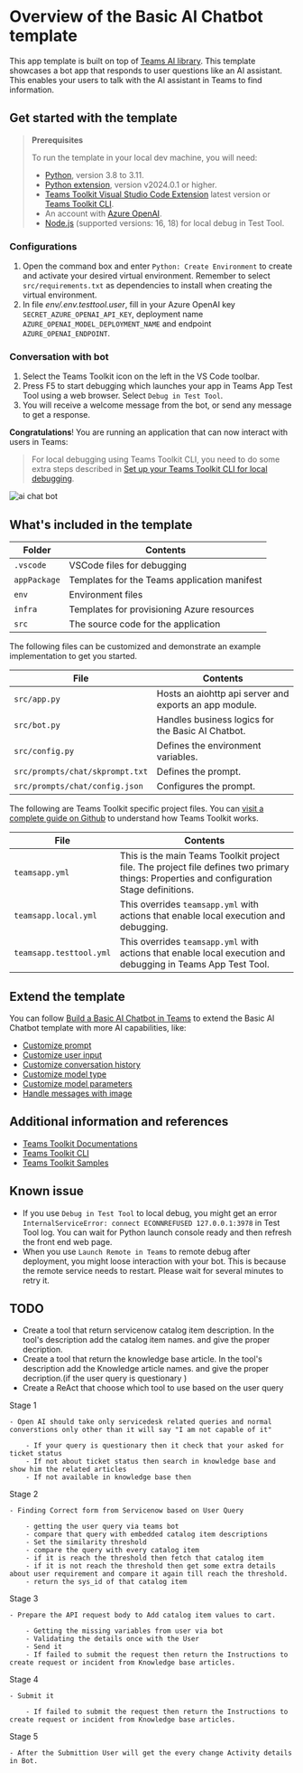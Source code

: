 # Overview of the Basic AI Chatbot template

This app template is built on top of [Teams AI library](https://aka.ms/teams-ai-library).
This template showcases a bot app that responds to user questions like an AI assistant. This enables your users to talk with the AI assistant in Teams to find information.


## Get started with the template

> **Prerequisites**
>
> To run the template in your local dev machine, you will need:
>
> - [Python](https://www.python.org/), version 3.8 to 3.11.
> - [Python extension](https://code.visualstudio.com/docs/languages/python), version v2024.0.1 or higher.
> - [Teams Toolkit Visual Studio Code Extension](https://aka.ms/teams-toolkit) latest version or [Teams Toolkit CLI](https://aka.ms/teams-toolkit-cli).
> - An account with [Azure OpenAI](https://aka.ms/oai/access).
> - [Node.js](https://nodejs.org/) (supported versions: 16, 18) for local debug in Test Tool.

### Configurations
1. Open the command box and enter `Python: Create Environment` to create and activate your desired virtual environment. Remember to select `src/requirements.txt` as dependencies to install when creating the virtual environment.
1. In file *env/.env.testtool.user*, fill in your Azure OpenAI key `SECRET_AZURE_OPENAI_API_KEY`, deployment name `AZURE_OPENAI_MODEL_DEPLOYMENT_NAME` and endpoint `AZURE_OPENAI_ENDPOINT`.

### Conversation with bot
1. Select the Teams Toolkit icon on the left in the VS Code toolbar.
1. Press F5 to start debugging which launches your app in Teams App Test Tool using a web browser. Select `Debug in Test Tool`.
1. You will receive a welcome message from the bot, or send any message to get a response.

**Congratulations**! You are running an application that can now interact with users in Teams:

> For local debugging using Teams Toolkit CLI, you need to do some extra steps described in [Set up your Teams Toolkit CLI for local debugging](https://aka.ms/teamsfx-cli-debugging).

![ai chat bot](https://github.com/OfficeDev/TeamsFx/assets/9698542/9bd22201-8fda-4252-a0b3-79531c963e5e)

## What's included in the template

| Folder       | Contents                                            |
| - | - |
| `.vscode`    | VSCode files for debugging                          |
| `appPackage` | Templates for the Teams application manifest        |
| `env`        | Environment files                                   |
| `infra`      | Templates for provisioning Azure resources          |
| `src`        | The source code for the application                 |

The following files can be customized and demonstrate an example implementation to get you started.

| File                                 | Contents                                           |
| - | - |
|`src/app.py`| Hosts an aiohttp api server and exports an app module.|
|`src/bot.py`| Handles business logics for the Basic AI Chatbot.|
|`src/config.py`| Defines the environment variables.|
|`src/prompts/chat/skprompt.txt`| Defines the prompt.|
|`src/prompts/chat/config.json`| Configures the prompt.|

The following are Teams Toolkit specific project files. You can [visit a complete guide on Github](https://github.com/OfficeDev/TeamsFx/wiki/Teams-Toolkit-Visual-Studio-Code-v5-Guide#overview) to understand how Teams Toolkit works.

| File                                 | Contents                                           |
| - | - |
|`teamsapp.yml`|This is the main Teams Toolkit project file. The project file defines two primary things:  Properties and configuration Stage definitions. |
|`teamsapp.local.yml`|This overrides `teamsapp.yml` with actions that enable local execution and debugging.|
|`teamsapp.testtool.yml`|This overrides `teamsapp.yml` with actions that enable local execution and debugging in Teams App Test Tool.|

## Extend the template

You can follow [Build a Basic AI Chatbot in Teams](https://aka.ms/teamsfx-basic-ai-chatbot) to extend the Basic AI Chatbot template with more AI capabilities, like:
- [Customize prompt](https://aka.ms/teamsfx-basic-ai-chatbot#customize-prompt)
- [Customize user input](https://aka.ms/teamsfx-basic-ai-chatbot#customize-user-input)
- [Customize conversation history](https://aka.ms/teamsfx-basic-ai-chatbot#customize-conversation-history)
- [Customize model type](https://aka.ms/teamsfx-basic-ai-chatbot#customize-model-type)
- [Customize model parameters](https://aka.ms/teamsfx-basic-ai-chatbot#customize-model-parameters)
- [Handle messages with image](https://aka.ms/teamsfx-basic-ai-chatbot#handle-messages-with-image)

## Additional information and references

- [Teams Toolkit Documentations](https://docs.microsoft.com/microsoftteams/platform/toolkit/teams-toolkit-fundamentals)
- [Teams Toolkit CLI](https://aka.ms/teamsfx-toolkit-cli)
- [Teams Toolkit Samples](https://github.com/OfficeDev/TeamsFx-Samples)

## Known issue
- If you use `Debug in Test Tool` to local debug, you might get an error `InternalServiceError: connect ECONNREFUSED 127.0.0.1:3978` in Test Tool log. You can wait for Python launch console ready and then refresh the front end web page. 
- When you use `Launch Remote in Teams` to remote debug after deployment, you might loose interaction with your bot. This is because the remote service needs to restart. Please wait for several minutes to retry it. 











## TODO

- Create a tool that return servicenow catalog item description. In the tool's description add the catalog item names. and give the proper decription.
- Create a tool that return the knowledge base article. In the tool's description add the Knowledge article names. and give the proper decription.(if the user query is questionary )
- Create a ReAct that choose which tool to use based on the user query






Stage 1

    - Open AI should take only servicedesk related queries and normal converstions only other than it will say "I am not capable of it"

        - If your query is questionary then it check that your asked for ticket status 
        - If not about ticket status then search in knowledge base and show him the related articles
        - If not available in knowledge base then 

Stage 2

    - Finding Correct form from Servicenow based on User Query

        - getting the user query via teams bot
        - compare that query with embedded catalog item descriptions
        - Set the similarity threshold  
        - compare the query with every catalog item
        - if it is reach the threshold then fetch that catalog item
        - if it is not reach the threshold then get some extra details about user requirement and compare it again till reach the threshold.
        - return the sys_id of that catalog item

Stage 3

    - Prepare the API request body to Add catalog item values to cart.

        - Getting the missing variables from user via bot
        - Validating the details once with the User
        - Send it
        - If failed to submit the request then return the Instructions to create request or incident from Knowledge base articles.

Stage 4

    - Submit it

        - If failed to submit the request then return the Instructions to create request or incident from Knowledge base articles.

Stage 5

    - After the Submittion User will get the every change Activity details in Bot.